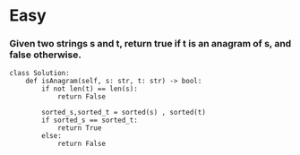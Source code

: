 # Easy
### Given two strings s and t, return true if t is an anagram of s, and false otherwise.


```
class Solution:
    def isAnagram(self, s: str, t: str) -> bool:
        if not len(t) == len(s):
            return False

        sorted_s,sorted_t = sorted(s) , sorted(t)
        if sorted_s == sorted_t:
            return True
        else:
            return False
```
